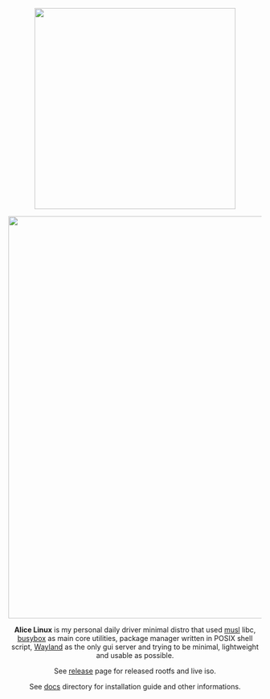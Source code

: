<p align="center">
	<img src="https://codeberg.org/emmett1/alicelinux/raw/branch/main/files/AliceLinux.png" width="400"/>
</p>

<p align="center">
	<img src="https://codeberg.org/emmett1/alicelinux/raw/branch/main/files/grimshot-240524-234840.png" width="800"/>
</p>

<p align="center">
	<b>Alice Linux</b> is my personal daily driver minimal distro that used <a href="https://musl.libc.org/">musl</a> libc, <a href="https://www.busybox.net/">busybox</a> as main core utilities, package manager written in POSIX shell script, <a href="https://wayland.freedesktop.org/">Wayland</a> as the only gui server and trying to be minimal, lightweight and usable as possible.
</p>

<p align="center">
    See <a href="https://codeberg.org/emmett1/alicelinux/releases">release</a> page for released rootfs and live iso.
</p>

<p align="center">
    See <a href="https://codeberg.org/emmett1/alicelinux/src/branch/main/docs">docs</a> directory for installation guide and other informations.
</p>